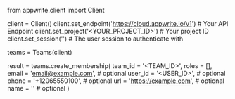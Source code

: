 from appwrite.client import Client

client = Client()
client.set_endpoint('https://cloud.appwrite.io/v1') # Your API Endpoint
client.set_project('<YOUR_PROJECT_ID>') # Your project ID
client.set_session('') # The user session to authenticate with

teams = Teams(client)

result = teams.create_membership(
    team_id = '<TEAM_ID>',
    roles = [],
    email = 'email@example.com', # optional
    user_id = '<USER_ID>', # optional
    phone = '+12065550100', # optional
    url = 'https://example.com', # optional
    name = '<NAME>' # optional
)
